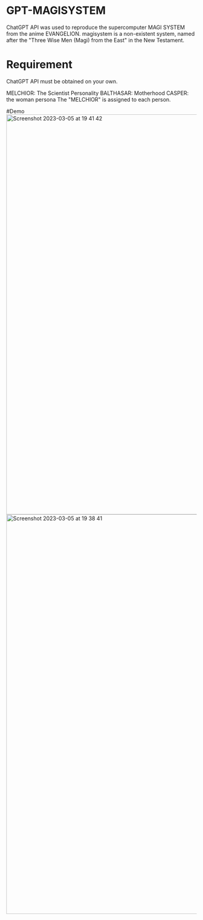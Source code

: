 # GPT-MAGISYSTEM
ChatGPT API was used to reproduce the supercomputer MAGI SYSTEM from the anime EVANGELION. magisystem is a non-existent system, named after the "Three Wise Men (Magi) from the East" in the New Testament.

# Requirement
ChatGPT API must be obtained on your own.

MELCHIOR: The Scientist Personality
BALTHASAR: Motherhood
CASPER: the woman persona
The "MELCHIOR" is assigned to each person.

#Demo
<img width="1058" alt="Screenshot 2023-03-05 at 19 41 42" src="https://user-images.githubusercontent.com/85619868/222957014-edcbcad1-a370-4cd6-8007-64db2e2347c2.png">
<img width="1057" alt="Screenshot 2023-03-05 at 19 38 41" src="https://user-images.githubusercontent.com/85619868/222957015-d81c9847-5f5a-4a1d-a255-d48c96494024.png">
